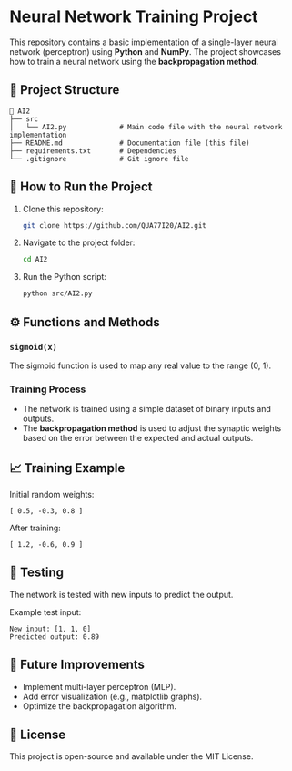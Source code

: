 # Neural Network Training Project

This repository contains a basic implementation of a single-layer neural network (perceptron) using **Python** and **NumPy**. The project showcases how to train a neural network using the **backpropagation method**.

## 🧩 **Project Structure**
```
📁 AI2
├── src
│   └── AI2.py             # Main code file with the neural network implementation
├── README.md              # Documentation file (this file)
├── requirements.txt       # Dependencies
└── .gitignore             # Git ignore file
```

## 🚀 **How to Run the Project**
1. Clone this repository:
   ```bash
   git clone https://github.com/QUA77I20/AI2.git
   ```

2. Navigate to the project folder:
   ```bash
   cd AI2
   ```

3. Run the Python script:
   ```bash
   python src/AI2.py
   ```

## ⚙️ **Functions and Methods**
### `sigmoid(x)`
The sigmoid function is used to map any real value to the range (0, 1).

### Training Process
- The network is trained using a simple dataset of binary inputs and outputs.
- The **backpropagation method** is used to adjust the synaptic weights based on the error between the expected and actual outputs.

## 📈 **Training Example**
Initial random weights:
```
[ 0.5, -0.3, 0.8 ]
```

After training:
```
[ 1.2, -0.6, 0.9 ]
```

## 🧪 **Testing**
The network is tested with new inputs to predict the output.

Example test input:
```
New input: [1, 1, 0]
Predicted output: 0.89
```

## 📂 **Future Improvements**
- Implement multi-layer perceptron (MLP).
- Add error visualization (e.g., matplotlib graphs).
- Optimize the backpropagation algorithm.

## 📄 **License**
This project is open-source and available under the MIT License.

